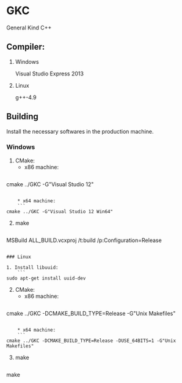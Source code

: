 # GKC

General Kind C++

## Compiler:

1. Windows

	Visual Studio Express 2013

2. Linux

	g++-4.9

## Building

Install the necessary softwares in the production machine.

### Windows

1. CMake:
	* x86 machine:
	```
cmake ../GKC -G"Visual Studio 12"
```

	* x64 machine:
	```
cmake ../GKC -G"Visual Studio 12 Win64"
```

2. make
	```
MSBuild ALL_BUILD.vcxproj /t:build /p:Configuration=Release
```

### Linux

1. Install libuuid:
	```
sudo apt-get install uuid-dev
```

2. CMake:
	* x86 machine:
	```
cmake ../GKC -DCMAKE_BUILD_TYPE=Release -G"Unix Makefiles"
```

	* x64 machine:
	```
cmake ../GKC -DCMAKE_BUILD_TYPE=Release -DUSE_64BITS=1 -G"Unix Makefiles"
```

3. make
	```
make
```
